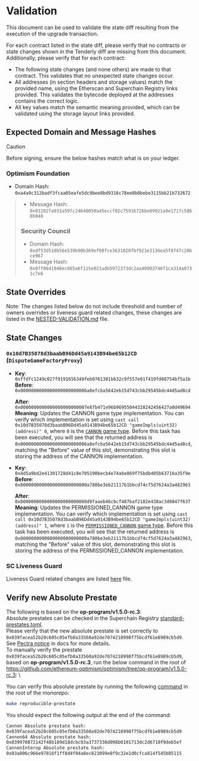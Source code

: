 # Validation

This document can be used to validate the state diff resulting from the execution of the upgrade
transaction.

For each contract listed in the state diff, please verify that no contracts or state changes shown in the Tenderly diff are missing from this document. Additionally, please verify that for each contract:

- The following state changes (and none others) are made to that contract. This validates that no unexpected state changes occur.
- All addresses (in section headers and storage values) match the provided name, using the Etherscan and Superchain Registry links provided. This validates the bytecode deployed at the addresses contains the correct logic.
- All key values match the semantic meaning provided, which can be validated using the storage layout links provided.

## Expected Domain and Message Hashes

> [!CAUTION]
>
> Before signing, ensure the below hashes match what is on your ledger.
>
> ### Optimism Foundation
>
> - Domain Hash: `0xa4a9c312badf3fcaa05eafe5dc9bee8bd9316c78ee8b0bebe3115bb21b732672`

> - Message Hash: `0x01282fa031a597c24640050a45eccf82c75916726be89921a9e1717c5868b048`
>
> ### Security Council
>
> - Domain Hash: `0xdf53d510b56e539b90b369ef08fce3631020fbf921e3136ea5f8747c20bce967`
> - Message Hash: 
`0x07f0641948ec865a6f115e021adb5972373dc2aa40903746f1ca314a0731c7e6`

## State Overrides

Note: The changes listed below do not include threshold and number of owners overrides or liveness guard related changes, these changes are listed in the [NESTED-VALIDATION.md](../../../NESTED-VALIDATION.md) file.
## State Changes

### `0x10d7B35078d3baabB96Dd45a9143B94be65b12CD` (`DisputeGameFactoryProxy`)

- **Key**: `0xffdfc1249c027f9191656349feb0761381bb32c9f557e01f419fd08754bf5a1b` <br/>
  **Before**: `0x0000000000000000000000006a8efcba5642eb15d743cbb29545bdc44d5ad8cd` <br/>

  **After**: `0x0000000000000000000000007e87b471e96b96955044328242456427a0d49694` <br/>
  **Meaning**: Updates the CANNON game type implementation. You can verify which implementation is set using `cast call 0x10d7B35078d3baabB96Dd45a9143B94be65b12CD "gameImpls(uint32)(address)" 0`, where `0` is the [`CANNON` game type](https://github.com/ethereum-optimism/optimism/blob/op-contracts/v1.4.0/packages/contracts-bedrock/src/dispute/lib/Types.sol#L28).
  Before this task has been executed, you will see that the returned address is `0x0000000000000000000000006a8efcba5642eb15d743cbb29545bdc44d5ad8cd`, matching the "Before" value of this slot, demonstrating this slot is storing the address of the CANNON implementation.

- **Key**: `0x4d5a9bd2e41301728d41c8e705190becb4e74abe869f75bdb405b63716a35f9e` <br/>
  **Before**: `0x0000000000000000000000000a780be3eb21117b1bbcd74cf5d7624a3a482963` <br/>

  **After**: `0x0000000000000000000000008d9faaeb46cbcf487baf2182e438ac3d0847f637` <br/>
  **Meaning**: Updates the PERMISSIONED_CANNON game type implementation. You can verify which implementation is set using `cast call 0x10d7B35078d3baabB96Dd45a9143B94be65b12CD "gameImpls(uint32)(address)" 1`, where `1` is the [`PERMISSIONED_CANNON` game type](https://github.com/ethereum-optimism/optimism/blob/op-contracts/v1.4.0/packages/contracts-bedrock/src/dispute/lib/Types.sol#L31).
  Before this task has been executed, you will see that the returned address is `0x0000000000000000000000000a780be3eb21117b1bbcd74cf5d7624a3a482963`, matching the "Before" value of this slot, demonstrating this slot is storing the address of the PERMISSIONED_CANNON implementation.
### SC Liveness Guard

Liveness Guard related changes are listed [here](../../../NESTED-VALIDATION.md#liveness-guard-security-council-safe-or-unichain-operation-safe-only) file.


## Verify new Absolute Prestate


The following is based on the **op-program/v1.5.0-rc.3**: \
Absolute prestates can be checked in the Superchain Registry [standard-prestates.toml](https://github.com/ethereum-optimism/superchain-registry/blob/main/validation/standard/standard-prestates.toml). \
Please verify that the new absolute prestate is set correctly to `0x039facea52b20c605c05efb0a33560a92de7074218998f75bcdf61e8989cb5d9`. \
See [Pectra notice](https://docs.optimism.io/notices/pectra-changes#verify-the-new-absolute-prestate) in docs for more details. \
To manually verify the prestate `0x039facea52b20c605c05efb0a33560a92de7074218998f75bcdf61e8989cb5d9`, based on **op-program/v1.5.0-rc.3**, run the below command in the root of https://github.com/ethereum-optimism/optimism/tree/op-program/v1.5.0-rc.3: \

You can verify this absolute prestate by running the following [command](https://github.com/ethereum-optimism/optimism/blob/6819d8a4e787df2adcd09305bc3057e2ca4e58d9/Makefile#L133-L135) in the root of the monorepo:

```bash
make reproducible-prestate
```

You should expect the following output at the end of the command:

```bash
Cannon Absolute prestate hash: 
0x039facea52b20c605c05efb0a33560a92de7074218998f75bcdf61e8989cb5d9
Cannon64 Absolute prestate hash: 
0x039970872142f48b189d18dcbc03a3737338d098b0101713dc2d6710f9deb5ef
CannonInterop Absolute prestate hash: 
0x03a806c966e97816f1ff8d4f04a8ec823099e8f9c32e1d0cfca814f545b85115
```
